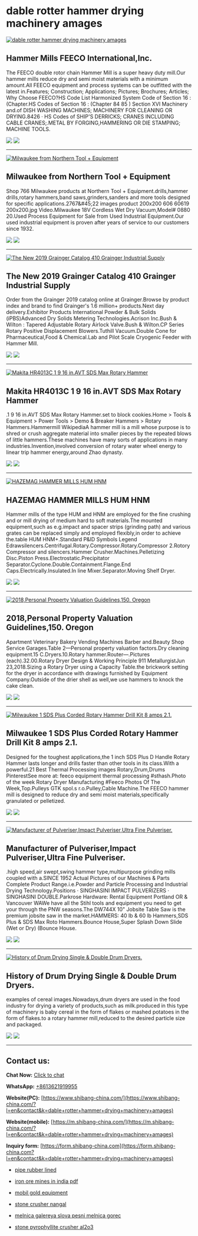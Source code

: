 # dable rotter hammer drying machinery amages

<a href="https://swt.shibang-china.com/?l=en&img&k=dable+rotter+hammer+drying+machinery+amages" target="_blank">![dable rotter hammer drying machinery amages](http://static.shibang-china.com/all-800x300/164.jpg)</a>

## Hammer Mills FEECO International,Inc.
The FEECO double rotor chain Hammer Mill is a super heavy duty mill.Our hammer mills reduce dry and semi moist materials with a minimum amount.All FEECO equipment and process systems can be outfitted with the latest in.Features; Construction; Applications; Pictures; Brochures; Articles; Why Choose FEECO?HS Code List Harmonized System Code of Section 16 : (Chapter.HS Codes of Section 16 : (Chapter 84 85 ) Section XVI Machinery and.of DISH WASHING MACHINES; MACHINERY FOR CLEANING OR DRYING.8426 &middot; HS Codes of SHIP&#39;S DERRICKS; CRANES INCLUDING CABLE CRANES;.METAL BY FORGING,HAMMERING OR DIE STAMPING; MACHINE TOOLS.


<a href="https://whatsapp.shibangsoft.com/WhatsApp.php" target="_blank" title="WhatsApp">![](http://static.shibang-china.com/icon/whatsapp.png)</a> <a href="https://swt.shibang-china.com/?l=en&icon&k=dable+rotter+hammer+drying+machinery+amages" target="_blank">![](http://static.shibang-china.com/icon/chat-en.png)</a>

---

<a href="https://swt.shibang-china.com/?l=en&img&k=dable+rotter+hammer+drying+machinery+amages" target="_blank">![Milwaukee from Northern Tool + Equipment](http://static.shibang-china.com/all-800x300/845.jpg)</a>

## Milwaukee from Northern Tool + Equipment
Shop 766 Milwaukee products at Northern Tool + Equipment.drills,hammer drills,rotary hammers,band saws,grinders,sanders and more tools designed for specific applications.2767&amp;#45;22 images product 200x200 606 60619 200x200.jpg Video.Milwaukee 18V Cordless Wet Dry Vacuum,Model# 0880 20.Used Process Equipment for Sale from Used Industrial Equipment.Our used industrial equipment is proven after years of service to our customers since 1932.


<a href="https://whatsapp.shibangsoft.com/WhatsApp.php" target="_blank" title="WhatsApp">![](http://static.shibang-china.com/icon/whatsapp.png)</a> <a href="https://swt.shibang-china.com/?l=en&icon&k=dable+rotter+hammer+drying+machinery+amages" target="_blank">![](http://static.shibang-china.com/icon/chat-en.png)</a>

---

<a href="https://swt.shibang-china.com/?l=en&img&k=dable+rotter+hammer+drying+machinery+amages" target="_blank">![The New 2019 Grainger Catalog 410 Grainger Industrial Supply](http://static.shibang-china.com/all-800x300/1032.jpg)</a>

## The New 2019 Grainger Catalog 410 Grainger Industrial Supply
Order from the Grainger 2019 catalog online at Grainger.Browse by product index and brand to find Grainger&#39;s 1.6 million+ products.Next day delivery.Exhibitor Products International Powder &amp; Bulk Solids (iPBS)Advanced Dry Solids Metering Technologies.Acrison Inc.Bush &amp; Wilton : Tapered Adjustable Rotary Airlock Valve.Bush &amp; Wilton.CP Series Rotary Positive Displacement Blowers.Tuthill Vacuum.Double Cone for Pharmaceutical,Food &amp; Chemical.Lab and Pilot Scale Cryogenic Feeder with Hammer Mill.


<a href="https://whatsapp.shibangsoft.com/WhatsApp.php" target="_blank" title="WhatsApp">![](http://static.shibang-china.com/icon/whatsapp.png)</a> <a href="https://swt.shibang-china.com/?l=en&icon&k=dable+rotter+hammer+drying+machinery+amages" target="_blank">![](http://static.shibang-china.com/icon/chat-en.png)</a>

---

<a href="https://swt.shibang-china.com/?l=en&img&k=dable+rotter+hammer+drying+machinery+amages" target="_blank">![Makita HR4013C 1 9 16 in.AVT SDS Max Rotary Hammer](http://static.shibang-china.com/all-800x300/1473.jpg)</a>

## Makita HR4013C 1 9 16 in.AVT SDS Max Rotary Hammer
.1 9 16 in.AVT SDS Max Rotary Hammer.set to block cookies.Home &gt; Tools &amp; Equipment &gt; Power Tools &gt; Demo &amp; Breaker Hammers &gt; Rotary Hammers.Hammermill WikipediaA hammer mill is a mill whose purpose is to shred or crush aggregate material into smaller pieces by the repeated blows of little hammers.These machines have many sorts of applications in many industries.Invention,involved conversion of rotary water wheel energy to linear trip hammer energy,around Zhao dynasty.


<a href="https://whatsapp.shibangsoft.com/WhatsApp.php" target="_blank" title="WhatsApp">![](http://static.shibang-china.com/icon/whatsapp.png)</a> <a href="https://swt.shibang-china.com/?l=en&icon&k=dable+rotter+hammer+drying+machinery+amages" target="_blank">![](http://static.shibang-china.com/icon/chat-en.png)</a>

---

<a href="https://swt.shibang-china.com/?l=en&img&k=dable+rotter+hammer+drying+machinery+amages" target="_blank">![HAZEMAG HAMMER MILLS HUM HNM](http://static.shibang-china.com/all-800x300/82.jpg)</a>

## HAZEMAG HAMMER MILLS HUM HNM
Hammer mills of the type HUM and HNM are employed for the fine crushing and or mill drying of medium hard to soft materials.The mounted equipment,such as e.g.impact and spacer strips (grinding path) and various grates can be replaced simply and employed flexibly,in order to achieve the.table HUM HNM+.Standard P&amp;ID Symbols Legend Edrawsilencers.Centrifugal.Rotary.Compressor.Rotary.Compressor 2.Rotory Compressor and silencers.Hammer Crusher.Machines.Pelletizing Disc.Piston Press.Electrostatic.Precipitator Separator.Cyclone.Double.Containment.Flange.End Caps.Electrically.Insulated.In line Mixer.Separator.Moving Shelf Dryer.


<a href="https://whatsapp.shibangsoft.com/WhatsApp.php" target="_blank" title="WhatsApp">![](http://static.shibang-china.com/icon/whatsapp.png)</a> <a href="https://swt.shibang-china.com/?l=en&icon&k=dable+rotter+hammer+drying+machinery+amages" target="_blank">![](http://static.shibang-china.com/icon/chat-en.png)</a>

---

<a href="https://swt.shibang-china.com/?l=en&img&k=dable+rotter+hammer+drying+machinery+amages" target="_blank">![2018,Personal Property Valuation Guidelines,150. Oregon](http://static.shibang-china.com/all-800x300/768.jpg)</a>

## 2018,Personal Property Valuation Guidelines,150. Oregon
Apartment Veterinary Bakery Vending Machines Barber and.Beauty Shop Service Garages.Table 2—Personal property valuation factors.Dry cleaning equipment.15 C.Dryers.10.Rotary hammer.Router—.Pictures (each).32.00.Rotary Dryer Design &amp; Working Principle 911 MetallurgistJun 23,2018.Sizing a Rotary Dryer using a Capacity Table.the brickwork setting for the dryer in accordance with drawings furnished by Equipment Company.Outside of the drier shell as well,we use hammers to knock the cake clean.


<a href="https://whatsapp.shibangsoft.com/WhatsApp.php" target="_blank" title="WhatsApp">![](http://static.shibang-china.com/icon/whatsapp.png)</a> <a href="https://swt.shibang-china.com/?l=en&icon&k=dable+rotter+hammer+drying+machinery+amages" target="_blank">![](http://static.shibang-china.com/icon/chat-en.png)</a>

---

<a href="https://swt.shibang-china.com/?l=en&img&k=dable+rotter+hammer+drying+machinery+amages" target="_blank">![Milwaukee 1 SDS Plus Corded Rotary Hammer Drill Kit 8 amps 2.1.](http://static.shibang-china.com/all-800x300/211.jpg)</a>

## Milwaukee 1 SDS Plus Corded Rotary Hammer Drill Kit 8 amps 2.1.
Designed for the toughest applications,the 1 inch SDS Plus D Handle Rotary Hammer lasts longer and drills faster than other tools in its class.With a powerful.21 Best Thermal Processing images Rotary,Drum,Drums PinterestSee more at: feeco equipment thermal processing #sthash.Photo of the week Rotary Dryer Manufacturing #Feeco Photos Of The Week,Top.Pulleys GTK spol.s r.o.Pulley,Cable Machine.The FEECO hammer mill is designed to reduce dry and semi moist materials,specifically granulated or pelletized.


<a href="https://whatsapp.shibangsoft.com/WhatsApp.php" target="_blank" title="WhatsApp">![](http://static.shibang-china.com/icon/whatsapp.png)</a> <a href="https://swt.shibang-china.com/?l=en&icon&k=dable+rotter+hammer+drying+machinery+amages" target="_blank">![](http://static.shibang-china.com/icon/chat-en.png)</a>

---

<a href="https://swt.shibang-china.com/?l=en&img&k=dable+rotter+hammer+drying+machinery+amages" target="_blank">![Manufacturer of Pulveriser,Impact Pulveriser,Ultra Fine Pulveriser.](http://static.shibang-china.com/all-800x300/124.jpg)</a>

## Manufacturer of Pulveriser,Impact Pulveriser,Ultra Fine Pulveriser.
.high speed,air swept,swing hammer type,multipurpose grinding mills coupled with a.SINCE 1952 Actual Pictures of our Machines &amp; Parts Complete Product Range.i.e.Powder and Particle Processing and Industrial Drying Technology.Positions &middot; SINGHASINI IMPACT PULVERIZERS &middot; SINGHASINI DOUBLE.Parkrose Hardware: Rental Equipment Portland OR &amp; Vancouver WAWe have all the Stihl tools and equipment you need to get your through the PNW seasons.The DW744X 10&quot; Jobsite Table Saw is the premium jobsite saw in the market.HAMMERS: 40 lb &amp; 60 lb Hammers,SDS Plus &amp; SDS Max Roto Hammers.Bounce House,Super Splash Down Slide (Wet or Dry) (Bounce House.


<a href="https://whatsapp.shibangsoft.com/WhatsApp.php" target="_blank" title="WhatsApp">![](http://static.shibang-china.com/icon/whatsapp.png)</a> <a href="https://swt.shibang-china.com/?l=en&icon&k=dable+rotter+hammer+drying+machinery+amages" target="_blank">![](http://static.shibang-china.com/icon/chat-en.png)</a>

---

<a href="https://swt.shibang-china.com/?l=en&img&k=dable+rotter+hammer+drying+machinery+amages" target="_blank">![History of Drum Drying Single &amp; Double Drum Dryers.](http://static.shibang-china.com/all-800x300/1389.jpg)</a>

## History of Drum Drying Single &amp; Double Drum Dryers.
examples of cereal images.Nowadays,drum dryers are used in the food industry for drying a variety of products,such as milk.produced in this type of machinery is baby cereal in the form of flakes or mashed potatoes in the form of flakes.to a rotary hammer mill,reduced to the desired particle size and packaged.

<a href="https://whatsapp.shibangsoft.com/WhatsApp.php" target="_blank" title="WhatsApp">![](http://static.shibang-china.com/icon/whatsapp.png)</a> <a href="https://swt.shibang-china.com/?l=en&icon&k=dable+rotter+hammer+drying+machinery+amages" target="_blank">![](http://static.shibang-china.com/icon/chat-en.png)</a>

---
## Contact us:

**Chat Now:** [Click to chat](https://swt.shibang-china.com?l=en&contact&k=dable+rotter+hammer+drying+machinery+amages)

**WhatsApp:**  [+8613621919955](https://whatsapp.shibangsoft.com/WhatsApp.php)

**Website(PC):** [https://www.shibang-china.com/](https://www.shibang-china.com/?l=en&contact&k=dable+rotter+hammer+drying+machinery+amages)

**Website(mobile):** [https://m.shibang-china.com/](https://m.shibang-china.com/?l=en&contact&k=dable+rotter+hammer+drying+machinery+amages)

**Inquiry form:** [https://form.shibang-china.com](https://form.shibang-china.com?l=en&contact&k=dable+rotter+hammer+drying+machinery+amages)

* [pipe rubber lined](../118/pipe%20rubber%20lined.md)

* [iron ore mines in india pdf](../123/iron%20ore%20mines%20in%20india%20pdf.md)

* [mobil gold equipment](../120/mobil%20gold%20equipment.md)

* [stone crusher nangal](../113/stone%20crusher%20nangal.md)

* [melnica galereya slova pesni melnica gorec](../112/melnica%20galereya%20slova%20pesni%20melnica%20gorec.md)

* [stone pyrophyllite crusher al2o3](../125/stone%20pyrophyllite%20crusher%20al2o3.md)